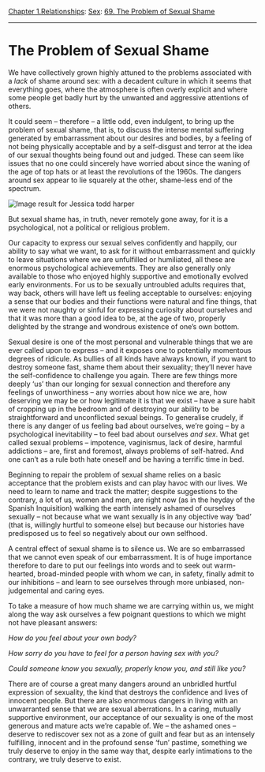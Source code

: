 [Chapter 1.Relationships](https://www.theschooloflife.com/thebookoflife/category/relationships/): [Sex](https://www.theschooloflife.com/thebookoflife/category/relationships/sex/): [69. The Problem of Sexual Shame](https://www.theschooloflife.com/thebookoflife/the-problem-of-sexual-shame/)

* * *

# The Problem of Sexual Shame

We have collectively grown highly attuned to the problems associated with a _lack_ of shame around sex: with a decadent culture in which it seems that everything goes, where the atmosphere is often overly explicit and where some people get badly hurt by the unwanted and aggressive attentions of others.

It could seem – therefore – a little odd, even indulgent, to bring up the problem of sexual shame, that is, to discuss the intense mental suffering generated by embarrassment about our desires and bodies, by a feeling of not being physically acceptable and by a self-disgust and terror at the idea of our sexual thoughts being found out and judged. These can seem like issues that no one could sincerely have worried about since the waning of the age of top hats or at least the revolutions of the 1960s. The dangers around sex appear to lie squarely at the other, shame-less end of the spectrum.

![Image result for Jessica todd harper](https://static1.squarespace.com/static/5a54e8fe1f318d2d668da464/5a5618cbc8302598d1994cb8/5a5e34f50d9297a44bb406d4/1516296562420/JessicaToddHARPER_BeckyChris2003.jpg)

But sexual shame has, in truth, never remotely gone away, for it is a psychological, not a political or religious problem.

Our capacity to express our sexual selves confidently and happily, our ability to say what we want, to ask for it without embarrassment and quickly to leave situations where we are unfulfilled or humiliated, all these are enormous psychological achievements. They are also generally only available to those who enjoyed highly supportive and emotionally evolved early environments. For us to be sexually untroubled adults requires that, way back, others will have left us feeling acceptable to ourselves: enjoying a sense that our bodies and their functions were natural and fine things, that we were not naughty or sinful for expressing curiosity about ourselves and that it was more than a good idea to be, at the age of two, properly delighted by the strange and wondrous existence of one’s own bottom.

Sexual desire is one of the most personal and vulnerable things that we are ever called upon to express – and it exposes one to potentially momentous degrees of ridicule. As bullies of all kinds have always known, if you want to destroy someone fast, shame them about their sexuality; they’ll never have the self-confidence to challenge you again. There are few things more deeply ‘us’ than our longing for sexual connection and therefore any feelings of unworthiness – any worries about how nice we are, how deserving we may be or how legitimate it is that we exist – have a sure habit of cropping up in the bedroom and of destroying our ability to be straightforward and unconflicted sexual beings. To generalise crudely, if there is any danger of us feeling bad about ourselves, we’re going – by a psychological inevitability – to feel bad about ourselves _and sex_. What get called sexual problems – impotence, vaginismus, lack of desire, harmful addictions – are, first and foremost, always problems of self-hatred. And one can’t as a rule both hate oneself and be having a terrific time in bed.

Beginning to repair the problem of sexual shame relies on a basic acceptance that the problem exists and can play havoc with our lives. We need to learn to name and track the matter; despite suggestions to the contrary, a lot of us, women and men, are right now (as in the heyday of the Spanish Inquisition) walking the earth intensely ashamed of ourselves sexually – not because what we want sexually is in any objective way ‘bad’ (that is, willingly hurtful to someone else) but because our histories have predisposed us to feel so negatively about our own selfhood.

A central effect of sexual shame is to silence us. We are so embarrassed that we cannot even speak of our embarrassment. It is of huge importance therefore to dare to put our feelings into words and to seek out warm-hearted, broad-minded people with whom we can, in safety, finally admit to our inhibitions – and learn to see ourselves through more unbiased, non-judgemental and caring eyes.

To take a measure of how much shame we are carrying within us, we might along the way ask ourselves a few poignant questions to which we might not have pleasant answers:

_How do you feel about your own body?_

_How sorry do you have to feel for a person having sex with you?_

_Could someone know you sexually, properly know you, and still like you?_

There are of course a great many dangers around an unbridled hurtful expression of sexuality, the kind that destroys the confidence and lives of innocent people. But there are also enormous dangers in living with an unwarranted sense that we are sexual aberrations. In a caring, mutually supportive environment, our acceptance of our sexuality is one of the most generous and mature acts we’re capable of. We – the ashamed ones – deserve to rediscover sex not as a zone of guilt and fear but as an intensely fulfilling, innocent and in the profound sense ‘fun’ pastime, something we truly deserve to enjoy in the same way that, despite early intimations to the contrary, we truly deserve to exist.
